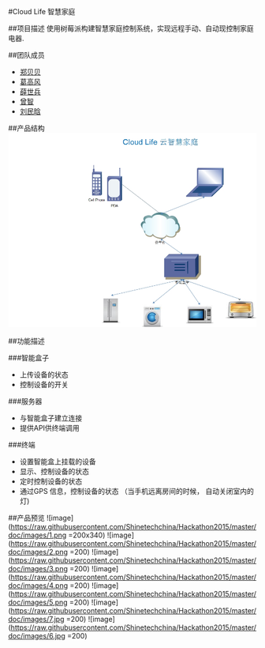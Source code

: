 #Cloud Life 智慧家庭

##项目描述
使用树莓派构建智慧家庭控制系统，实现远程手动、自动现控制家庭电器.

##团队成员
* [郑贝贝](https://github.com/scugzbc)
* [葛高风](https://github.com/illden)
* [薛世兵](https://github.com/xueshibing)
* [曾智](https://github.com/cursorzz)
* [刘民晗](https://github.com/liujavamail)

##产品结构
![image](https://raw.githubusercontent.com/Shinetechchina/Hackathon2015/master/doc/images/0.jpg)

##功能描述

###智能盒子
* 上传设备的状态
* 控制设备的开关

###服务器
* 与智能盒子建立连接
* 提供API供终端调用

###终端
* 设置智能盒上挂载的设备
* 显示、控制设备的状态
* 定时控制设备的状态
* 通过GPS 信息，控制设备的状态  （当手机远离房间的时候， 自动关闭室内的灯)
  
##产品预览
![image](https://raw.githubusercontent.com/Shinetechchina/Hackathon2015/master/doc/images/1.png =200x340)
![image](https://raw.githubusercontent.com/Shinetechchina/Hackathon2015/master/doc/images/2.png =200)
![image](https://raw.githubusercontent.com/Shinetechchina/Hackathon2015/master/doc/images/3.png =200)
![image](https://raw.githubusercontent.com/Shinetechchina/Hackathon2015/master/doc/images/4.png =200)
![image](https://raw.githubusercontent.com/Shinetechchina/Hackathon2015/master/doc/images/5.png =200)
![image](https://raw.githubusercontent.com/Shinetechchina/Hackathon2015/master/doc/images/7.jpg =200)
![image](https://raw.githubusercontent.com/Shinetechchina/Hackathon2015/master/doc/images/6.jpg =200)
